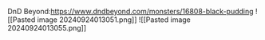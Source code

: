 DnD Beyond:https://www.dndbeyond.com/monsters/16808-black-pudding
![[Pasted image 20240924013051.png]]
![[Pasted image 20240924013055.png]]